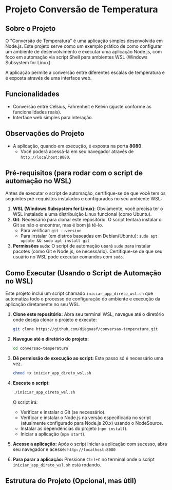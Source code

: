 # Projeto Conversão de Temperatura

## Sobre o Projeto

O "Conversão de Temperatura" é uma aplicação simples desenvolvida em Node.js. Este projeto serve como um exemplo prático de como configurar um ambiente de desenvolvimento e executar uma aplicação Node.js, com foco em automação via script Shell para ambientes WSL (Windows Subsystem for Linux).

A aplicação permite a conversão entre diferentes escalas de temperatura e é exposta através de uma interface web.

## Funcionalidades

* Conversão entre Celsius, Fahrenheit e Kelvin (ajuste conforme as funcionalidades reais).
* Interface web simples para interação.

## Observações do Projeto

* A aplicação, quando em execução, é exposta na porta **8080**.
    * Você poderá acessá-la em seu navegador através de `http://localhost:8080`.

## Pré-requisitos (para rodar com o script de automação no WSL)

Antes de executar o script de automação, certifique-se de que você tem os seguintes pré-requisitos instalados e configurados no seu ambiente WSL:

1.  **WSL (Windows Subsystem for Linux)**: Obviamente, você precisa ter o WSL instalado e uma distribuição Linux funcional (como Ubuntu).
2.  **Git**: Necessário para clonar este repositório. O script tentará instalar o Git se não o encontrar, mas é bom já tê-lo.
    * Para verificar: `git --version`
    * Para instalar (em distros baseadas em Debian/Ubuntu): `sudo apt update && sudo apt install git`
3.  **Permissões `sudo`**: O script de automação usará `sudo` para instalar pacotes (como Git e Node.js, se necessário). Certifique-se de que seu usuário no WSL pode executar comandos com `sudo`.

## Como Executar (Usando o Script de Automação no WSL)

Este projeto inclui um script chamado `iniciar_app_direto_wsl.sh` que automatiza todo o processo de configuração do ambiente e execução da aplicação diretamente no seu WSL.

1.  **Clone este repositório:**
    Abra seu terminal WSL, navegue até o diretório onde deseja clonar o projeto e execute:
    ```bash
    git clone https://github.com/diegoasf/conversao-temperatura.git
    ```

2.  **Navegue até o diretório do projeto:**
    ```bash
    cd conversao-temperatura
    ```

3.  **Dê permissão de execução ao script:**
    Este passo só é necessário uma vez.
    ```bash
    chmod +x iniciar_app_direto_wsl.sh
    ```

4.  **Execute o script:**
    ```bash
    ./iniciar_app_direto_wsl.sh
    ```
    O script irá:
    * Verificar e instalar o Git (se necessário).
    * Verificar e instalar o Node.js na versão especificada no script (atualmente configurado para Node.js 20.x) usando o NodeSource.
    * Instalar as dependências do projeto (`npm install`).
    * Iniciar a aplicação (`npm start`).

5.  **Acesse a aplicação:**
    Após o script iniciar a aplicação com sucesso, abra seu navegador e acesse:
    `http://localhost:8080`

6.  **Para parar a aplicação:**
    Pressione `Ctrl+C` no terminal onde o script `iniciar_app_direto_wsl.sh` está rodando.

## Estrutura do Projeto (Opcional, mas útil)
